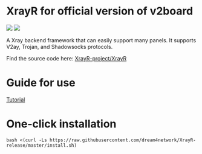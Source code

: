 # XrayR for official version of v2board

[![](https://img.shields.io/badge/TgChat-blue.svg)](https://t.me/V2board_Discussion)
[![](https://img.shields.io/badge/Channel-blue.svg)](https://t.me/v2board_panel)

A Xray backend framework that can easily support many panels. It supports V2ay, Trojan, and Shadowsocks protocols.

Find the source code here: [XrayR-project/XrayR](https://github.com/XrayR-project/XrayR)

# Guide for use

[Tutorial](https://xrayr-project.github.io/XrayR-doc/)

# One-click installation

```
bash <(curl -Ls https://raw.githubusercontent.com/dream4network/XrayR-release/master/install.sh)
```
